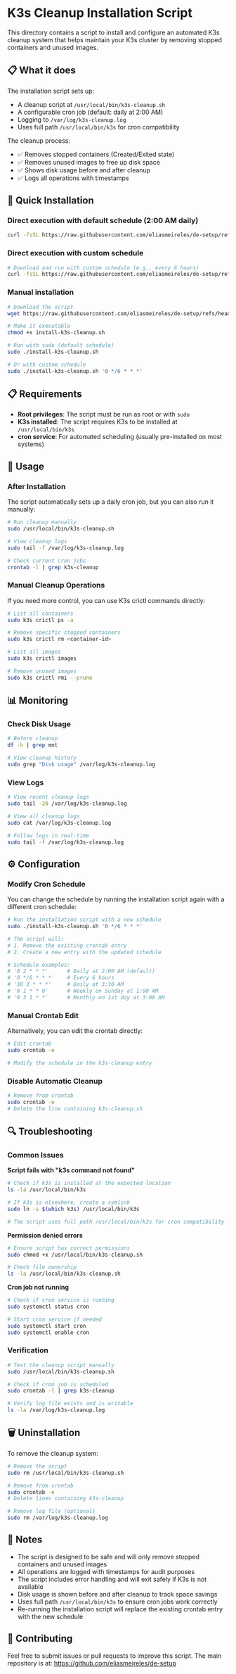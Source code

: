 # K3s Cleanup Installation Script

This directory contains a script to install and configure an automated K3s cleanup system that helps maintain your K3s cluster by removing stopped containers and unused images.

## 📋 What it does

The installation script sets up:
- A cleanup script at `/usr/local/bin/k3s-cleanup.sh`
- A configurable cron job (default: daily at 2:00 AM)
- Logging to `/var/log/k3s-cleanup.log`
- Uses full path `/usr/local/bin/k3s` for cron compatibility

The cleanup process:
- ✅ Removes stopped containers (Created/Exited state)
- ✅ Removes unused images to free up disk space
- ✅ Shows disk usage before and after cleanup
- ✅ Logs all operations with timestamps

## 🚀 Quick Installation

### Direct execution with default schedule (2:00 AM daily)
```bash
curl -fsSL https://raw.githubusercontent.com/eliasmeireles/de-setup/refs/heads/main/k8s/install-k3s-cleanup.sh | sudo bash
```

### Direct execution with custom schedule
```bash
# Download and run with custom schedule (e.g., every 6 hours)
curl -fsSL https://raw.githubusercontent.com/eliasmeireles/de-setup/refs/heads/main/k8s/install-k3s-cleanup.sh | sudo bash -s -- '0 */6 * * *'
```

### Manual installation
```bash
# Download the script
wget https://raw.githubusercontent.com/eliasmeireles/de-setup/refs/heads/main/k8s/install-k3s-cleanup.sh

# Make it executable
chmod +x install-k3s-cleanup.sh

# Run with sudo (default schedule)
sudo ./install-k3s-cleanup.sh

# Or with custom schedule
sudo ./install-k3s-cleanup.sh '0 */6 * * *'
```

## 📋 Requirements

- **Root privileges**: The script must be run as root or with `sudo`
- **K3s installed**: The script requires K3s to be installed at `/usr/local/bin/k3s`
- **cron service**: For automated scheduling (usually pre-installed on most systems)

## 🔧 Usage

### After Installation

The script automatically sets up a daily cron job, but you can also run it manually:

```bash
# Run cleanup manually
sudo /usr/local/bin/k3s-cleanup.sh

# View cleanup logs
sudo tail -f /var/log/k3s-cleanup.log

# Check current cron jobs
crontab -l | grep k3s-cleanup
```

### Manual Cleanup Operations

If you need more control, you can use K3s crictl commands directly:

```bash
# List all containers
sudo k3s crictl ps -a

# Remove specific stopped containers
sudo k3s crictl rm <container-id>

# List all images
sudo k3s crictl images

# Remove unused images
sudo k3s crictl rmi --prune
```

## 📊 Monitoring

### Check Disk Usage
```bash
# Before cleanup
df -h | grep mnt

# View cleanup history
sudo grep "Disk usage" /var/log/k3s-cleanup.log
```

### View Logs
```bash
# View recent cleanup logs
sudo tail -20 /var/log/k3s-cleanup.log

# View all cleanup logs
sudo cat /var/log/k3s-cleanup.log

# Follow logs in real-time
sudo tail -f /var/log/k3s-cleanup.log
```

## ⚙️ Configuration

### Modify Cron Schedule

You can change the schedule by running the installation script again with a different cron schedule:

```bash
# Run the installation script with a new schedule
sudo ./install-k3s-cleanup.sh '0 */6 * * *'

# The script will:
# 1. Remove the existing crontab entry
# 2. Create a new entry with the updated schedule

# Schedule examples:
# '0 2 * * *'      # Daily at 2:00 AM (default)
# '0 */6 * * *'    # Every 6 hours
# '30 3 * * *'     # Daily at 3:30 AM
# '0 1 * * 0'      # Weekly on Sunday at 1:00 AM
# '0 3 1 * *'      # Monthly on 1st day at 3:00 AM
```

### Manual Crontab Edit

Alternatively, you can edit the crontab directly:

```bash
# Edit crontab
sudo crontab -e

# Modify the schedule in the k3s-cleanup entry
```

### Disable Automatic Cleanup

```bash
# Remove from crontab
sudo crontab -e
# Delete the line containing k3s-cleanup.sh
```

## 🔍 Troubleshooting

### Common Issues

**Script fails with "k3s command not found"**
```bash
# Check if k3s is installed at the expected location
ls -la /usr/local/bin/k3s

# If k3s is elsewhere, create a symlink
sudo ln -s $(which k3s) /usr/local/bin/k3s

# The script uses full path /usr/local/bin/k3s for cron compatibility
```

**Permission denied errors**
```bash
# Ensure script has correct permissions
sudo chmod +x /usr/local/bin/k3s-cleanup.sh

# Check file ownership
ls -la /usr/local/bin/k3s-cleanup.sh
```

**Cron job not running**
```bash
# Check if cron service is running
sudo systemctl status cron

# Start cron service if needed
sudo systemctl start cron
sudo systemctl enable cron
```

### Verification

```bash
# Test the cleanup script manually
sudo /usr/local/bin/k3s-cleanup.sh

# Check if cron job is scheduled
sudo crontab -l | grep k3s-cleanup

# Verify log file exists and is writable
ls -la /var/log/k3s-cleanup.log
```

## 🗑️ Uninstallation

To remove the cleanup system:

```bash
# Remove the script
sudo rm /usr/local/bin/k3s-cleanup.sh

# Remove from crontab
sudo crontab -e
# Delete lines containing k3s-cleanup

# Remove log file (optional)
sudo rm /var/log/k3s-cleanup.log
```

## 📝 Notes

- The script is designed to be safe and will only remove stopped containers and unused images
- All operations are logged with timestamps for audit purposes
- The script includes error handling and will exit safely if K3s is not available
- Disk usage is shown before and after cleanup to track space savings
- Uses full path `/usr/local/bin/k3s` to ensure cron jobs work correctly
- Re-running the installation script will replace the existing crontab entry with the new schedule

## 🤝 Contributing

Feel free to submit issues or pull requests to improve this script. The main repository is at: https://github.com/eliasmeireles/de-setup
